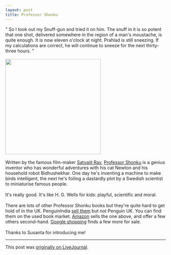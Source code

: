 ```yaml
---
layout: post
title: Professor Shonku
---
```


<div class="entry-item s2-entrytext">" So I took out my Snuff-gun and tried it on him. The snuff in it is so potent that one shot, delivered somewhere in the region of a man's moustache, is quite enough. It is now eleven o'clock at night. Prahlad is still sneezing. If my calculations are correct, he will continue to sneeze for the next thirty-three hours. "<br/>
<br/><img height="300" src="http://strangehorizons.com/2013/20130923/shonku.jpg"/><br/>
<br/>Written by the famous film-maker <a href="http://en.wikipedia.org/wiki/Satyajit_Ray" rel="nofollow">Satyajit Ray</a>, <a href="http://www.satyajitrayworld.com/rayfiction/shonku.aspx" rel="nofollow">Professor Shonku</a> is a genius inventor who has wonderful adventures with his cat Newton and his household robot Bidhushekhar. One day he's inventing a machine to make birds intelligent, the next he's foiling a dastardly plot by a Swedish scientist to miniaturise famous people.<br/>
<br/>It's really good. It's like H. G. Wells for kids: playful, scientific and moral.<br/>
<br/>There are lots of other Professor Shonku books but they're quite hard to get hold of in the UK. PenguinIndia <a href="http://www.penguinbooksindia.com/BrowesBook.aspx?key=shonku&amp;Author=&amp;Title=&amp;ISBN13=&amp;Publisher=&amp;Category=" rel="nofollow">sell them</a> but not Penguin UK. You can find them on the used book market. <a href="http://www.amazon.co.uk/s/ref=nb_sb_noss?url=search-alias%3Dstripbooks&amp;field-keywords=shonku&amp;x=18&amp;y=13" rel="nofollow">Amazon</a> sells the one above, and offer a few others second-hand. <a href="http://www.google.co.uk/products?q=shonku&amp;hl=en&amp;aq=f" rel="nofollow">Google shopping</a> finds a few more for sale.<br/><br/>Thanks to Susanta for introducing me!</div><p><hr></p><p>This post was <a href="http://ferkeltongs.livejournal.com/32429.html">originally on LiveJournal</a>.</p>
